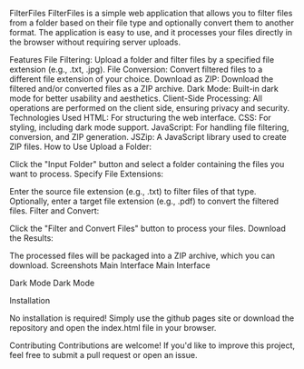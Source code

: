 FilterFiles
FilterFiles is a simple web application that allows you to filter files from a folder based on their file type and optionally convert them to another format. The application is easy to use, and it processes your files directly in the browser without requiring server uploads.

Features
File Filtering: Upload a folder and filter files by a specified file extension (e.g., .txt, .jpg).
File Conversion: Convert filtered files to a different file extension of your choice.
Download as ZIP: Download the filtered and/or converted files as a ZIP archive.
Dark Mode: Built-in dark mode for better usability and aesthetics.
Client-Side Processing: All operations are performed on the client side, ensuring privacy and security.
Technologies Used
HTML: For structuring the web interface.
CSS: For styling, including dark mode support.
JavaScript: For handling file filtering, conversion, and ZIP generation.
JSZip: A JavaScript library used to create ZIP files.
How to Use
Upload a Folder:

Click the "Input Folder" button and select a folder containing the files you want to process.
Specify File Extensions:

Enter the source file extension (e.g., .txt) to filter files of that type.
Optionally, enter a target file extension (e.g., .pdf) to convert the filtered files.
Filter and Convert:

Click the "Filter and Convert Files" button to process your files.
Download the Results:

The processed files will be packaged into a ZIP archive, which you can download.
Screenshots
Main Interface
Main Interface

Dark Mode
Dark Mode

Installation

No installation is required! Simply use the github pages site or download the repository and open the index.html file in your browser.


Contributing
Contributions are welcome! If you'd like to improve this project, feel free to submit a pull request or open an issue.

